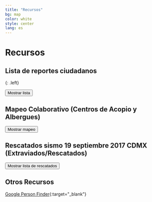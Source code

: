 ```yaml
---
title: "Recursos"
bg: map
color: white
style: center
lang: es
---
```


# Recursos

## Lista de reportes ciudadanos

{: .left}

<div class="icontain">
  <div id="reports-sheet-container">
    <button class="lazy-button" id="reports-sheet-container-btn">Mostrar lista</button>
  </div>
</div>

## Mapeo Colaborativo (Centros de Acopio y Albergues)

<div class="icontain">
  <div id="mapping-sheet-container">
    <button class="lazy-button" id="mapping-sheet-container-btn">Mostrar mapeo</button>
  </div>
</div>

## Rescatados sismo 19 septiembre 2017 CDMX (Extraviados/Rescatados)

<div class="icontain">
  <div id="rescued-sheet-container">
    <button class="lazy-button" id="rescued-sheet-container-btn">Mostrar lista de rescatados</button>
  </div>
</div>

## Otros Recursos

[Google Person Finder](https://google.org/personfinder/2017-puebla-mexico-earthquake){:target="_blank"}
